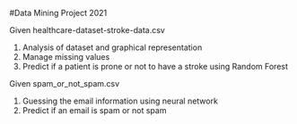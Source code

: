 
#Data Mining Project 2021

Given healthcare-dataset-stroke-data.csv

1. Analysis of dataset and graphical representation
2. Manage missing values
3. Predict if a patient is prone or not to have a stroke using Random Forest


Given spam_or_not_spam.csv

1. Guessing the email information using neural network
2. Predict if an email is spam or not spam


